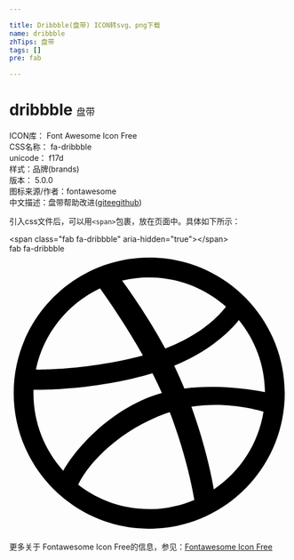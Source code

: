 ```yaml
---

title: Dribbble(盘带) ICON转svg、png下载
name: dribbble
zhTips: 盘带
tags: []
pre: fab

---
```


# dribbble  <small style="font-size: 60%;font-weight: 100">盘带</small>


<div class="detail-page">
<p>
<span>
ICON库：
<span class="badge-secondary badge">Font Awesome Icon Free</span> 
</span>
<br/>
<span>
CSS名称：
<span class="badge-secondary badge">fa-dribbble</span> 
</span>
<br/>
<span>
unicode：
<span class="badge-secondary badge">f17d</span> 
<copy-btn content='f17d' btn-title=""></copy-btn>
<copy-btn :content='String.fromCodePoint(parseInt("f17d", 16))' btn-title="复制U"></copy-btn>
</span><br/><span>样式：<span class="badge-light badge">品牌(brands)</span></span>
<br/>
<span>
版本：
<span class="badge-secondary badge">5.0.0</span> 
</span>
<br/>
<span>图标来源/作者：<span class="badge-light badge">fontawesome</span></span> 
<br/>
<span class="zh-detail">中文描述：<span class="badge-primary badge">盘带</span><span class="help-link"><span>帮助改进</span>(<a href="https://gitee.com/liuwave/icon-helper/edit/master/json/fontawesome/brands/dribbble.json" target="_blank" rel="noopener noreferrer">gitee</a><a href="https://github.com/liuwave/icon-helper/edit/master/json/fontawesome/brands/dribbble.json" target="_blank" rel="noopener noreferrer">github</a></span>)</span><br/>
</p>
</div>
<div class="alert alert-dark">
  <i class="fab fa-dribbble fa-xs"></i>
  <i class="fab fa-dribbble fa-sm"></i>
  <i class="fab fa-dribbble fa-lg"></i>
  <i class="fab fa-dribbble fa-2x"></i>
  <i class="fab fa-dribbble fa-3x"></i>
  <i class="fab fa-dribbble fa-5x"></i>
  <i class="fab fa-dribbble fa-7x"></i>
</div>
<div>
  <p>引入css文件后，可以用<code>&lt;span&gt;</code>包裹，放在页面中。具体如下所示：    
  </p>
  <div class="alert alert-primary" style="font-size: 14px">
    &lt;span class="fab fa-dribbble" aria-hidden="true"&gt;&lt;/span&gt;
    <copy-btn content='<span class="fab fa-dribbble" aria-hidden="true"></span>'></copy-btn>
  </div>
  <div class="alert alert-secondary">
    <i class="fab fa-dribbble"
    style="font-size: 24px"
    aria-hidden="true"></i> fab fa-dribbble
    <copy-btn content="fab fa-dribbble" btn-title="复制图标名称"></copy-btn>
  </div>
</div>
<div id="svg" class="svg-wrap">
<svg xmlns="http://www.w3.org/2000/svg" viewBox="0 0 512 512"><path d="M256 8C119.252 8 8 119.252 8 256s111.252 248 248 248 248-111.252 248-248S392.748 8 256 8zm163.97 114.366c29.503 36.046 47.369 81.957 47.835 131.955-6.984-1.477-77.018-15.682-147.502-6.818-5.752-14.041-11.181-26.393-18.617-41.614 78.321-31.977 113.818-77.482 118.284-83.523zM396.421 97.87c-3.81 5.427-35.697 48.286-111.021 76.519-34.712-63.776-73.185-116.168-79.04-124.008 67.176-16.193 137.966 1.27 190.061 47.489zm-230.48-33.25c5.585 7.659 43.438 60.116 78.537 122.509-99.087 26.313-186.36 25.934-195.834 25.809C62.38 147.205 106.678 92.573 165.941 64.62zM44.17 256.323c0-2.166.043-4.322.108-6.473 9.268.19 111.92 1.513 217.706-30.146 6.064 11.868 11.857 23.915 17.174 35.949-76.599 21.575-146.194 83.527-180.531 142.306C64.794 360.405 44.17 310.73 44.17 256.323zm81.807 167.113c22.127-45.233 82.178-103.622 167.579-132.756 29.74 77.283 42.039 142.053 45.189 160.638-68.112 29.013-150.015 21.053-212.768-27.882zm248.38 8.489c-2.171-12.886-13.446-74.897-41.152-151.033 66.38-10.626 124.7 6.768 131.947 9.055-9.442 58.941-43.273 109.844-90.795 141.978z"/></svg>
</div>
<detail full-name='fa-dribbble'></detail>
    
<div><p>更多关于  Fontawesome Icon Free的信息，参见：<a target="_blank" href="https://iconhelper.cn/fontawesome.html">Fontawesome Icon Free</a>
</p></div>
